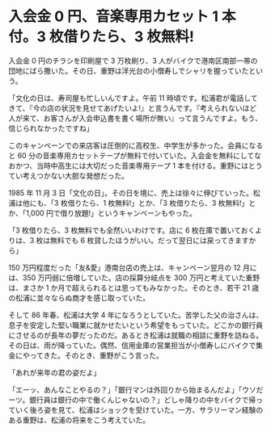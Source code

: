 # 入会金 0 円、音楽専用カセット 1 本付。3 枚借りたら、3 枚無料!

入会金 0 円のチラシを印刷屋で 3 万枚刷り、3 人がバイクで港南区南部一帯の団地にばら撒いた。その日、重野は洋光台の小僧寿しでシャリを握っていたという。

「文化の日は、寿司屋も忙しいんですよ。午前 11 時頃です。松浦君が電話してきて、『今の店の状況を見せてあげたいよ!』と言うんです。『考えられないほど人が来て、お客さんが入会申込書を書く場所が無い』って言うんですよ。もう、信じられなかったですね」

このキャンペーンでの来店客は圧倒的に高校生、中学生が多かった。会員になると 60 分の音楽専用カセットテープが無料で付いていた。入会金を無料にしてなおかつ、当時中高生には大切だった音楽専用テープ 1 本を付ける。重野にはとうてい考えつかない大胆な発想だった。

1985 年 11 月 3 日「文化の日」。その日を境に、売上は徐々に伸びていった。松浦は他にも、「3 枚借りたら、1 枚無料!」とか、「3 枚借りたら、3 枚無料!」とか、「1,000 円で借り放題!」というキャンペーンもやった。

「3 枚借りたら、3 枚無料でも全然いいわけです。店に 6 枚在庫で置いておくよりは、3 枚は無料でも 6 枚貸したほうがいい。だって翌日には戻ってきますから」

150 万円程度だった「友&愛」港南台店の売上は、キャンペーン翌月の 12 月には、350 万円弱に倍増していた。店の採算分岐点を 300 万円と考えていた重野は、まさか 1 か月で超えられるとは思ってもみなかった。そのとき、若干 21 歳の松浦に並々ならぬ商才を感じ取っていた。

そして 86 年春、松浦は大学 4 年になろうとしていた。苦学した父の治さんは、息子を安定した堅い職業に就かせたいという希望をもっていた。どこかの銀行員にさせるのが長年の夢だったのだ。あるとき松浦は就職の相談に重野を訪ねる。その日は、雨が降っていた。偶然、信用金庫の営業担当が小僧寿しにバイクで集金にやってきた。そのとき、重野がこう言った。

「あれが来年の君の姿だよ」

「エーッ、あんなことやるの？」「銀行マンは外回りから始まるんだよ」「ウソだーツ。銀行員は銀行の中で働くんじゃないの？」どしゃ降りの中をバイクで帰っていく後ろ姿を見て、松浦はショックを受けていた。一方、サラリーマン経験のある重野は、松浦の将来をこう考えていた。
